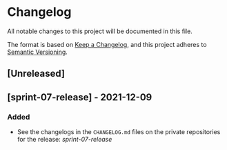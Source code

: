 # Changelog
All notable changes to this project will be documented in this file.

The format is based on [Keep a Changelog](https://keepachangelog.com/en/1.0.0/),
and this project adheres to [Semantic Versioning](https://semver.org/spec/v2.0.0.html).

## [Unreleased]

## [sprint-07-release] - 2021-12-09

### Added 

- See the changelogs in the `CHANGELOG.md` files on the private repositories for the release: *sprint-07-release*